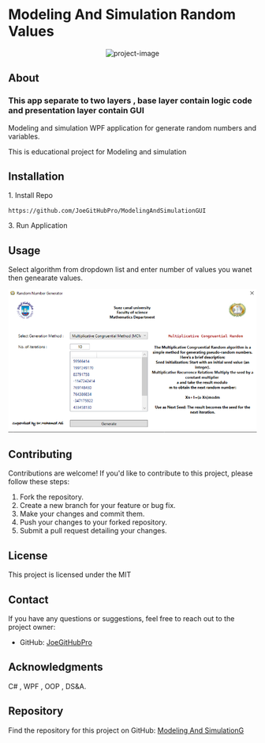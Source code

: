   <h1>Modeling And Simulation Random Values </h1>
  
<p align="center"><img src="ModelingAndSimulation.png" alt="project-image"></p>

  <h2>About</h2>
  <h3> This app separate to two layers , base layer contain logic code and presentation layer contain GUI</h3>
  <p>Modeling and simulation WPF application for generate random numbers and variables.</p>
  <p>This is educational project for Modeling and simulation</p>
  <h2>Installation</h2>
  <p>1. Install Repo </p>

```
https://github.com/JoeGitHubPro/ModelingAndSimulationGUI
```


<p>3. Run Application</p>

  <h2>Usage</h2>
  <p>Select algorithm from dropdown list and enter number of values you wanet then genearate values.</p>
  <p align="center"><img src="form1.PNG" alt="project-image"></p>

   <h2>Contributing</h2>
  <p>Contributions are welcome! If you'd like to contribute to this project, please follow these steps:</p>
  <ol>
    <li>Fork the repository.</li>
    <li>Create a new branch for your feature or bug fix.</li>
    <li>Make your changes and commit them.</li>
    <li>Push your changes to your forked repository.</li>
    <li>Submit a pull request detailing your changes.</li>
  </ol>
  
  <h2>License</h2>
  <p>This project is licensed under the MIT</p>

  <h2>Contact</h2>
  <p>If you have any questions or suggestions, feel free to reach out to the project owner:</p>
  <ul>
    <li>GitHub: <a href="https://github.com/JoeGitHubPro">JoeGitHubPro</a></li>
  </ul>

  <h2>Acknowledgments</h2>
  <p>C# , WPF , OOP , DS&A.</p>

  <h2>Repository</h2>
  <p>Find the repository for this project on GitHub: <a href="https://github.com/JoeGitHubPro/ModelingAndSimulation.git">Modeling And SimulationG</a></p>

